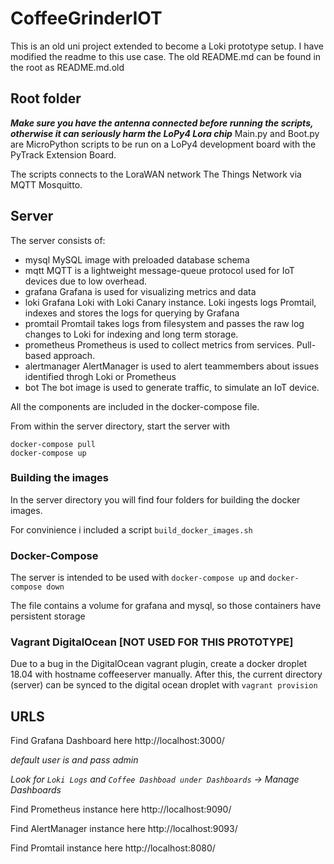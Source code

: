 # CoffeeGrinderIOT

This is an old uni project extended to become a Loki prototype setup. I have modified the readme to this use case. The old README.md can be found in the root as README.md.old

## Root folder
***Make sure you have the antenna connected before running the scripts, otherwise it can seriously harm the LoPy4 Lora chip***
Main.py and Boot.py are MicroPython scripts to be run on a LoPy4 development board with the PyTrack Extension Board.

The scripts connects to the LoraWAN network The Things Network via MQTT Mosquitto. 

## Server

The server consists of: 

- mysql 
    MySQL image with preloaded database schema
- mqtt 
    MQTT is a lightweight message-queue protocol used for IoT devices due to low overhead.
- grafana 
    Grafana is used for visualizing metrics and data
- loki
    Grafana Loki with Loki Canary instance. Loki ingests logs Promtail, indexes and stores the logs for querying by Grafana
- promtail
    Promtail takes logs from filesystem and passes the raw log changes to Loki for indexing and long term storage.
- prometheus
    Prometheus is used to collect metrics from services. Pull-based approach.
- alertmanager
    AlertManager is used to alert teammembers about issues identified throgh Loki or Prometheus
- bot
    The bot image is used to generate traffic, to simulate an IoT device.

All the components are included in the docker-compose file.

From within the server directory, start the server with 

```
docker-compose pull
docker-compose up
```

### Building the images

In the server directory you will find four folders for building the docker images. 

For convinience i included a script ```build_docker_images.sh```

### Docker-Compose

The server is intended to be used with ```docker-compose up``` and ```docker-compose down```

The file contains a volume for grafana and mysql, so those containers have persistent storage

### Vagrant DigitalOcean [NOT USED FOR THIS PROTOTYPE]

Due to a bug in the DigitalOcean vagrant plugin, create a docker droplet 18.04 with hostname coffeeserver manually. 
After this, the current directory (server) can be synced to the digital ocean droplet with ```vagrant provision```

## URLS 

Find Grafana Dashboard here http://localhost:3000/

*default user is and pass admin*

*Look for ```Loki Logs``` and ```Coffee Dashboad under Dashboards``` -> Manage Dashboards*

Find Prometheus instance here http://localhost:9090/

Find AlertManager instance here http://localhost:9093/

Find Promtail instance here http://localhost:8080/